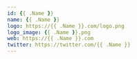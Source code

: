 ```yaml
---
id: {{ .Name }}
name: {{ .Name }}
logo: https://{{ .Name }}.com/logo.png
logo_image: {{ .Name }}.png
web: https://{{ .Name }}.com
twitter: https://twitter.com/{{ .Name }}
---
```



